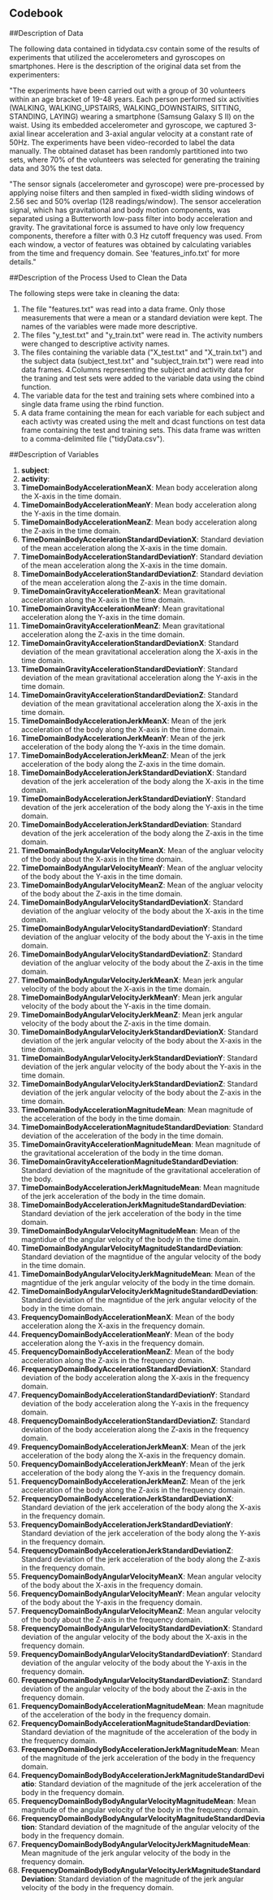 Codebook
-------------------

##Description of Data

The following data contained in tidydata.csv contain some of the results of experiments that utilized the accelerometers and gyroscopes on smartphones. Here is the description of the original data set from the experimenters:

"The experiments have been carried out with a group of 30 volunteers within an age bracket of 19-48 years. Each person performed six activities (WALKING, WALKING_UPSTAIRS, WALKING_DOWNSTAIRS, SITTING, STANDING, LAYING) wearing a smartphone (Samsung Galaxy S II) on the waist. Using its embedded accelerometer and gyroscope, we captured 3-axial linear acceleration and 3-axial angular velocity at a constant rate of 50Hz. The experiments have been video-recorded to label the data manually. The obtained dataset has been randomly partitioned into two sets, where 70% of the volunteers was selected for generating the training data and 30% the test data. 

"The sensor signals (accelerometer and gyroscope) were pre-processed by applying noise filters and then sampled in fixed-width sliding windows of 2.56 sec and 50% overlap (128 readings/window). The sensor acceleration signal, which has gravitational and body motion components, was separated using a Butterworth low-pass filter into body acceleration and gravity. The gravitational force is assumed to have only low frequency components, therefore a filter with 0.3 Hz cutoff frequency was used. From each window, a vector of features was obtained by calculating variables from the time and frequency domain. See 'features_info.txt' for more details."

##Description of the Process Used to Clean the Data

The following steps were take in cleaning the data:

1. The file "features.txt" was read into a data frame. Only those measurements that were a mean or a standard deviation were kept. The names of the variables were made more descriptive.
2. The files "y_test.txt" and "y_train.txt" were read in. The activity numbers were changed to descriptive activity names.
3. The files containing the variable data ("X_test.txt" and "X_train.txt") and the subject data (subject_test.txt" and "subject_train.txt") were read into data frames.
4.Columns representing the subject and activity data for the traning and test sets were added to the variable data using the cbind function.
5. The variable data for the test and training sets where combined into a single data frame using the rbind function.
6. A data frame containing the mean for each variable for each subject and each activty was created using the melt and dcast functions on test data frame containing the test and training sets. This data frame was written to a comma-delimited file ("tidyData.csv").


##Description of Variables

1. **subject**:
2. **activity**:
3. **TimeDomainBodyAccelerationMeanX**: Mean body acceleration along the X-axis in the time domain.    
4. **TimeDomainBodyAccelerationMeanY**: Mean body acceleration along the Y-axis in the time domain.
5. **TimeDomainBodyAccelerationMeanZ**: Mean body acceleration along the Z-axis in the time domain.
6. **TimeDomainBodyAccelerationStandardDeviationX**: Standard deviation of the mean acceleration along the X-axis in the time domain.
7. **TimeDomainBodyAccelerationStandardDeviationY**: Standard deviation of the mean acceleration along the X-axis in the time domain.
8. **TimeDomainBodyAccelerationStandardDeviationZ**: Standard deviation of the mean acceleration along the Z-axis in the time domain.
9. **TimeDomainGravityAccelerationMeanX**: Mean gravitational acceleration along the X-axis in the time domain.
10. **TimeDomainGravityAccelerationMeanY**: Mean gravitational acceleration along the Y-axis in the time domain.
11. **TimeDomainGravityAccelerationMeanZ**: Mean gravitational acceleration along the Z-axis in the time domain.
12. **TimeDomainGravityAccelerationStandardDeviationX**: Standard deviation of the mean gravitational acceleration along the X-axis in the time domain.
13. **TimeDomainGravityAccelerationStandardDeviationY**: Standard deviation of the mean gravitational acceleration along the Y-axis in the time domain.
14. **TimeDomainGravityAccelerationStandardDeviationZ**: Standard deviation of the mean gravitational acceleration along the X-axis in the time domain.
15. **TimeDomainBodyAccelerationJerkMeanX**: Mean of the jerk acceleration of the body along the X-axis in the time domain.
16. **TimeDomainBodyAccelerationJerkMeanY**: Mean of the jerk acceleration of the body along the Y-axis in the time domain.
17. **TimeDomainBodyAccelerationJerkMeanZ**: Mean of the jerk acceleration of the body along the Z-axis in the time domain.
18. **TimeDomainBodyAccelerationJerkStandardDeviationX**: Standard devation of the jerk acceleration of the body along the X-axis in the time domain.
19. **TimeDomainBodyAccelerationJerkStandardDeviationY**: Standard devation of the jerk acceleration of the body along the Y-axis in the time domain.
20. **TimeDomainBodyAccelerationJerkStandardDeviation**: Standard devation of the jerk acceleration of the body along the Z-axis in the time domain.
21. **TimeDomainBodyAngularVelocityMeanX**: Mean of the angluar velocity of the body about the X-axis in the time domain.
22. **TimeDomainBodyAngularVelocityMeanY**: Mean of the angluar velocity of the body about the Y-axis in the time domain.
23. **TimeDomainBodyAngularVelocityMeanZ**: Mean of the angluar velocity of the body about the Z-axis in the time domain.
24. **TimeDomainBodyAngularVelocityStandardDeviationX**: Standard deviation of the angluar velocity of the body about the X-axis in the time domain.
25. **TimeDomainBodyAngularVelocityStandardDeviationY**: Standard deviation of the angluar velocity of the body about the Y-axis in the time domain.
26. **TimeDomainBodyAngularVelocityStandardDeviationZ**: Standard deviation of the angluar velocity of the body about the Z-axis in the time domain.
27. **TimeDomainBodyAngularVelocityJerkMeanX**: Mean jerk angular velocity of the body about the X-axis in the time domain.
28. **TimeDomainBodyAngularVelocityJerkMeanY**: Mean jerk angular velocity of the body about the Y-axis in the time domain.
29. **TimeDomainBodyAngularVelocityJerkMeanZ**: Mean jerk angular velocity of the body about the Z-axis in the time domain.
30. **TimeDomainBodyAngularVelocityJerkStandardDeviationX**: Standard deviation of the jerk angular velocity of the body about the X-axis in the time domain.
31. **TimeDomainBodyAngularVelocityJerkStandardDeviationY**: Standard deviation of the jerk angular velocity of the body about the Y-axis in the time domain.
32. **TimeDomainBodyAngularVelocityJerkStandardDeviationZ**: Standard deviation of the jerk angular velocity of the body about the Z-axis in the time domain.
33. **TimeDomainBodyAccelerationMagnitudeMean**: Mean magnitude of the acceleration of the body in the time domain.
34. **TimeDomainBodyAccelerationMagnitudeStandardDeviation**: Standard deviation of the acceleration of the body in the time domain.
35. **TimeDomainGravityAccelerationMagnitudeMean**: Mean magnitude of the gravitational acceleration of the body in the time doman.
36. **TimeDomainGravityAccelerationMagnitudeStandardDeviation**: Standard deviation of the magnitude of the gravitational acceleration of the body.
37. **TimeDomainBodyAccelerationJerkMagnitudeMean**: Mean magnitude of the jerk acceleration of the body in the time domain.
38. **TimeDomainBodyAccelerationJerkMagnitudeStandardDeviation**: Standard deviation of the jerk acceleration of the body in the time domain.
39. **TimeDomainBodyAngularVelocityMagnitudeMean**: Mean of the magntidue of the angular velocity of the body in the time domain.
40. **TimeDomainBodyAngularVelocityMagnitudeStandardDeviation**: Standard deviation of the magntidue of the angular velocity of the body in the time domain.
41. **TimeDomainBodyAngularVelocityJerkMagnitudeMean**: Mean of the magntidue of the jerk angular velocity of the body in the time domain.
42. **TimeDomainBodyAngularVelocityJerkMagnitudeStandardDeviation**: Standard deviation of the magntidue of the jerk angular velocity of the body in the time domain.
43. **FrequencyDomainBodyAccelerationMeanX**: Mean of the body acceleration along the X-axis in the frequency domain.
44. **FrequencyDomainBodyAccelerationMeanY**: Mean of the body acceleration along the Y-axis in the frequency domain.
45. **FrequencyDomainBodyAccelerationMeanZ**: Mean of the body acceleration along the Z-axis in the frequency domain.
46. **FrequencyDomainBodyAccelerationStandardDeviationX**: Standard deviation of the body acceleration along the X-axis in the frequency domain.   
47. **FrequencyDomainBodyAccelerationStandardDeviationY**: Standard deviation of the body acceleration along the Y-axis in the frequency domain.    
48. **FrequencyDomainBodyAccelerationStandardDeviationZ**: Standard deviation of the body acceleration along the Z-axis in the frequency domain.    
49. **FrequencyDomainBodyAccelerationJerkMeanX**: Mean of the jerk acceleration of the body along the X-axis in the frequency domain.
50. **FrequencyDomainBodyAccelerationJerkMeanY**: Mean of the jerk acceleration of the body along the Y-axis in the frequency domain.
51. **FrequencyDomainBodyAccelerationJerkMeanZ**: Mean of the jerk acceleration of the body along the Z-axis in the frequency domain.
52. **FrequencyDomainBodyAccelerationJerkStandardDeviationX**: Standard deviation of the jerk acceleration of the body along the X-axis in the frequency domain.
53. **FrequencyDomainBodyAccelerationJerkStandardDeviationY**: Standard deviation of the jerk acceleration of the body along the Y-axis in the frequency domain.
54. **FrequencyDomainBodyAccelerationJerkStandardDeviationZ**: Standard deviation of the jerk acceleration of the body along the Z-axis in the frequency domain.
55. **FrequencyDomainBodyAngularVelocityMeanX**: Mean angular velocity of the body about the X-axis in the frequency domain.
56. **FrequencyDomainBodyAngularVelocityMeanY**: Mean angular velocity of the body about the Y-axis in the frequency domain.
57. **FrequencyDomainBodyAngularVelocityMeanZ**: Mean angular velocity of the body about the Z-axis in the frequency domain.
58. **FrequencyDomainBodyAngularVelocityStandardDeviationX**: Standard deviation of the angular velocity of the body about the X-axis in the frequency domain.
59. **FrequencyDomainBodyAngularVelocityStandardDeviationY**: Standard deviation of the angular velocity of the body about the Y-axis in the frequency domain.
60. **FrequencyDomainBodyAngularVelocityStandardDeviationZ**: Standard deviation of the angular velocity of the body about the Z-axis in the frequency domain.
61. **FrequencyDomainBodyAccelerationMagnitudeMean**: Mean magnitude of the acceleration of the body in the frequency domain.
62. **FrequencyDomainBodyAccelerationMagnitudeStandardDeviation**: Standard deviation of the magnitude of the acceleration of the body in the frequency domain. 
63. **FrequencyDomainBodyBodyAccelerationJerkMagnitudeMean**: Mean of the magnitude of the jerk acceleration of the body in the frequency domain.
64. **FrequencyDomainBodyBodyAccelerationJerkMagnitudeStandardDeviatio**: Standard deviation of the magnitude of the jerk acceleration of the body in the frequency domain.
65. **FrequencyDomainBodyBodyAngularVelocityMagnitudeMean**: Mean magnitude of the angular velocity of the body in the frequency domain.
66. **FrequencyDomainBodyBodyAngularVelocityMagnitudeStandardDeviation**: Standard deviation of the magnitude of the angular velocity of the body in the frequency domain.
67. **FrequencyDomainBodyBodyAngularVelocityJerkMagnitudeMean**: Mean magnitude of the jerk angular velocity of the body in the frequency domain.
68. **FrequencyDomainBodyBodyAngularVelocityJerkMagnitudeStandardDeviation**: Standard deviation of the magnitude of the jerk angular velocity of the body in the frequency domain.

